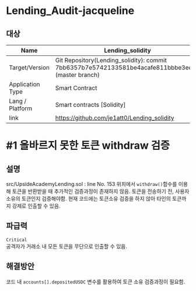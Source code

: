 
# Lending_Audit-jacqueline
## 대상
|Name |Lending_solidity|
|--|--|
|Target/Version|Git Repository(Lending_solidity): commit 7bb6357b7e5742133581be4acafe811bbbe3ee77 (master branch)|
|Application Type | Smart Contract|
|Lang / Platform | Smart contracts [Solidity] |
|link | https://github.com/je1att0/Lending_solidity

   

# #1 올바르지 못한 토큰 withdraw 검증
## 설명
src/UpsideAcademyLending.sol : line No. 153 위치에서 ```withdraw()```함수를 이용해 토큰을 반환받을 때 추가적인 검증과정이 존재하지 않음.
토큰을 전송하기 전, 사용자 소유의 토큰인지 검증해야함. 현재 코드에는 토큰소유 검증을 하지 않아 타인의 토큰까지 강제로 인출할 수 있음.


## 파급력 
```Critical ```   
공격자가 거래소 내 모든 토큰을 무단으로 인출할 수 있음. 

## 해결방안
코드 내 ```accounts[].depositedUSDC``` 변수를 활용하여 토큰 소유 검증과정이 필요함.



